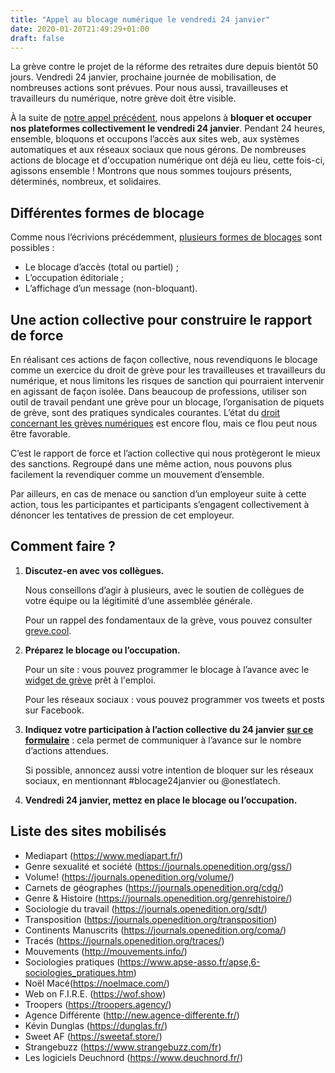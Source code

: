 ```yaml
---
title: "Appel au blocage numérique le vendredi 24 janvier"
date: 2020-01-20T21:49:29+01:00
draft: false
---
```


La grève contre le projet de la réforme des retraites dure depuis bientôt 50 jours. Vendredi 24 janvier, prochaine journée de mobilisation, de nombreuses actions sont prévues. Pour nous aussi, travailleuses et travailleurs du numérique, notre grève doit être visible.

À la suite de [notre appel précédent](https://onestla.tech/publications/appel-au-blocage/), nous appelons à **bloquer et occuper nos plateformes collectivement le vendredi 24 janvier**. Pendant 24 heures, ensemble, bloquons et occupons l’accès aux sites web, aux systèmes automatiques et aux réseaux sociaux que nous gérons. De nombreuses actions de blocage et d'occupation numérique ont déjà eu lieu, cette fois-ci, agissons ensemble ! Montrons que nous sommes toujours présents, déterminés, nombreux, et solidaires.

## Différentes formes de blocage

Comme nous l’écrivions précédemment, [plusieurs formes de blocages](https://onestla.tech/publications/appel-au-blocage/#4-plusieurs-faons-de-bloquer) sont possibles :

- Le blocage d’accès (total ou partiel) ;
- L’occupation éditoriale ;
- L’affichage d’un message (non-bloquant).

## Une action collective pour construire le rapport de force

En réalisant ces actions de façon collective, nous revendiquons le blocage comme un exercice du droit de grève pour les travailleuses et travailleurs du numérique, et nous limitons les risques de sanction qui pourraient intervenir en agissant de façon isolée. Dans beaucoup de professions, utiliser son outil de travail pendant une grève pour un blocage, l’organisation de piquets de grève, sont des pratiques syndicales courantes. L’état du [droit concernant les grèves numériques](https://blogs.mediapart.fr/community-managers-en-greve/blog/150120/le-droit-de-greve-l-ere-du-numerique) est encore flou, mais ce flou peut nous être favorable.

C’est le rapport de force et l’action collective qui nous protègeront le mieux des sanctions. Regroupé dans une même action, nous pouvons plus facilement la revendiquer comme un mouvement d’ensemble.

Par ailleurs, en cas de menace ou sanction d’un employeur suite à cette action, tous les participantes et participants s’engagent collectivement à dénoncer les tentatives de pression de cet employeur.

## Comment faire ?

1. **Discutez-en avec vos collègues.**

    Nous conseillons d’agir à plusieurs, avec le soutien de collègues de votre équipe ou la légitimité d’une assemblée générale.

    Pour un rappel des fondamentaux de la grève, vous pouvez consulter [greve.cool](https://greve.cool).
2. **Préparez le blocage ou l’occupation.**

    Pour un site : vous pouvez programmer le blocage à l’avance avec le [widget de grève](https://github.com/onestlatech/widget-engreve) prêt à l'emploi.

    Pour les réseaux sociaux : vous pouvez programmer vos tweets et posts sur Facebook.
3. **Indiquez votre participation à l’action collective du 24 janvier [sur ce formulaire](https://framaforms.org/onestlatech-appel-au-blocage-numerique-contre-le-projet-de-reforme-des-retraites-le-vendredi-24)** : cela permet de communiquer à l’avance sur le nombre d’actions attendues.

    Si possible, annoncez aussi votre intention de bloquer sur les réseaux sociaux, en mentionnant #blocage24janvier ou @onestlatech.
4. **Vendredi 24 janvier, mettez en place le blocage ou l’occupation.**

## Liste des sites mobilisés

- Mediapart (https://www.mediapart.fr/)
- Genre sexualité et société (https://journals.openedition.org/gss/)
- Volume! (https://journals.openedition.org/volume/)
- Carnets de géographes (https://journals.openedition.org/cdg/)
- Genre & Histoire (https://journals.openedition.org/genrehistoire/)
- Sociologie du travail (https://journals.openedition.org/sdt/)
- Transposition (https://journals.openedition.org/transposition)
- Continents Manuscrits (https://journals.openedition.org/coma/)
- Tracés (https://journals.openedition.org/traces/)
- Mouvements (http://mouvements.info/)
- Sociologies pratiques (https://www.apse-asso.fr/apse,6-sociologies_pratiques.htm)
- Noël Macé(https://noelmace.com/)
- Web on F.I.R.E. (https://wof.show)
- Troopers (https://troopers.agency/)
- Agence Différente (http://new.agence-differente.fr/)
- Kévin Dunglas (https://dunglas.fr/)
- Sweet AF (https://sweetaf.store/)
- Strangebuzz (https://www.strangebuzz.com/fr)
- Les logiciels Deuchnord (https://www.deuchnord.fr/)
